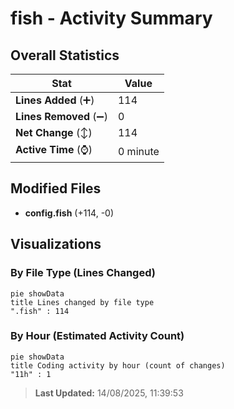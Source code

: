 # fish - Activity Summary 

## Overall Statistics

| Stat                   | Value                                                             |
| ---------------------- | ----------------------------------------------------------------- |
| **Lines Added** (➕)   | 114                                          |
| **Lines Removed** (➖) | 0                                        |
| **Net Change** (↕)    | 114                |
| **Active Time** (⌚)   | 0 minute |


## Modified Files
- **config.fish** (+114, -0)

## Visualizations

### By File Type (Lines Changed)

```mermaid
pie showData
title Lines changed by file type
".fish" : 114
```

### By Hour (Estimated Activity Count)

```mermaid
pie showData
title Coding activity by hour (count of changes)
"11h" : 1
```


> **Last Updated:** 14/08/2025, 11:39:53